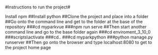 #Instructions to run the project#

Install npm
##Install python
##Clone the project and place into a folder
##Go onto the command line and get to the folder at the base of the repository
###cd myparkvue
###npm run serve
##Then start another command line and go to the base folder again
###cd enviroment_3_10_0
###scripts\activate
###cd..
###cd myparkpython
###python manage.py runserver
##Then go onto the browser and type localhost:8080 to get to the project home page
  
   
